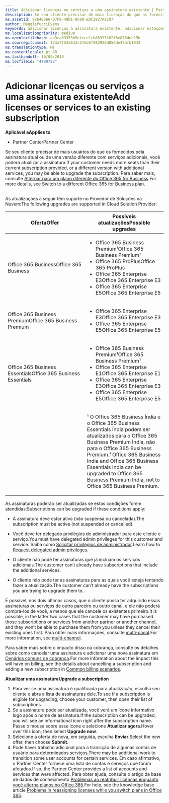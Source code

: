 ```yaml
---
title: Adicionar licenças ou serviços a uma assinatura existente | Partner Center
description: Se seu cliente precisar de mais licenças do que as fornecidas pela assinatura atual ou de uma versão diferente com serviços adicionais, você poderá fazer upgrade da assinatura.
ms.assetid: 9264E666-97F8-48D1-8C00-EDC2927A8107
author: MaggiePucciEvans
keywords: adicionar licenças à assinatura existente, adicionar estações à assinatura existente, modificar uma assinatura, alterar uma assinatura, comprar mais licenças para um cliente
ms.localizationpriority: medium
ms.openlocfilehash: aa3ca83353b5efece1cb86395f82f6e876deb25b
ms.sourcegitcommit: 123a7f53d633c27eb5f982926d856de47afb1042
ms.translationtype: MT
ms.contentlocale: pt-BR
ms.lasthandoff: 10/09/2018
ms.locfileid: "4489722"
---
```

# <a name="add-licenses-or-services-to-an-existing-subscription"></a><span data-ttu-id="5aba1-104">Adicionar licenças ou serviços a uma assinatura existente</span><span class="sxs-lookup"><span data-stu-id="5aba1-104">Add licenses or services to an existing subscription</span></span>

**<span data-ttu-id="5aba1-105">Aplicável a</span><span class="sxs-lookup"><span data-stu-id="5aba1-105">Applies to</span></span>**

-  <span data-ttu-id="5aba1-106">Partner Center</span><span class="sxs-lookup"><span data-stu-id="5aba1-106">Partner Center</span></span>

<span data-ttu-id="5aba1-107">Se seu cliente precisar de mais usuários do que os fornecidos pela assinatura atual ou de uma versão diferente com serviços adicionais, você poderá atualizar a assinatura.</span><span class="sxs-lookup"><span data-stu-id="5aba1-107">If your customer needs more seats than their current subscription provided, or a different version with additional services, you may be able to upgrade the subscription.</span></span> <span data-ttu-id="5aba1-108">Para saber mais, consulte [Alternar para um plano diferente do Office 365 for Business](http://go.microsoft.com/fwlink/p/?LinkId=723577).</span><span class="sxs-lookup"><span data-stu-id="5aba1-108">For more details, see [Switch to a different Office 365 for Business plan](http://go.microsoft.com/fwlink/p/?LinkId=723577).</span></span>

## <a href="" id="upgradesubscription"></a>


<span data-ttu-id="5aba1-109">As atualizações a seguir têm suporte no Provedor de Soluções na Nuvem:</span><span class="sxs-lookup"><span data-stu-id="5aba1-109">The following upgrades are supported in Cloud Solution Provider:</span></span>

<table>
<colgroup>
<col width="50%" />
<col width="50%" />
</colgroup>
<thead>
<tr class="header">
<th><span data-ttu-id="5aba1-110">Oferta</span><span class="sxs-lookup"><span data-stu-id="5aba1-110">Offer</span></span></th>
<th><span data-ttu-id="5aba1-111">Possíveis atualizações</span><span class="sxs-lookup"><span data-stu-id="5aba1-111">Possible upgrades</span></span></th>
</tr>
</thead>
<tbody>
<tr class="odd">
<td><span data-ttu-id="5aba1-112">Office 365 Business</span><span class="sxs-lookup"><span data-stu-id="5aba1-112">Office 365 Business</span></span></td>
<td><ul>
<li><span data-ttu-id="5aba1-113">Office 365 Business Premium¹</span><span class="sxs-lookup"><span data-stu-id="5aba1-113">Office 365 Business Premium¹</span></span></li>
<li><span data-ttu-id="5aba1-114">Office 365 ProPlus</span><span class="sxs-lookup"><span data-stu-id="5aba1-114">Office 365 ProPlus</span></span></li>
<li><span data-ttu-id="5aba1-115">Office 365 Enterprise E3</span><span class="sxs-lookup"><span data-stu-id="5aba1-115">Office 365 Enterprise E3</span></span></li>
<li><span data-ttu-id="5aba1-116">Office 365 Enterprise E5</span><span class="sxs-lookup"><span data-stu-id="5aba1-116">Office 365 Enterprise E5</span></span></li>
</ul></td>
</tr>
<tr class="even">
<td><span data-ttu-id="5aba1-117">Office 365 Business Premium</span><span class="sxs-lookup"><span data-stu-id="5aba1-117">Office 365 Business Premium</span></span></td>
<td><ul>
<li><span data-ttu-id="5aba1-118">Office 365 Enterprise E3</span><span class="sxs-lookup"><span data-stu-id="5aba1-118">Office 365 Enterprise E3</span></span></li>
<li><span data-ttu-id="5aba1-119">Office 365 Enterprise E5</span><span class="sxs-lookup"><span data-stu-id="5aba1-119">Office 365 Enterprise E5</span></span></li>
</ul></td>
</tr>
<tr class="odd">
<td><span data-ttu-id="5aba1-120">Office 365 Business Essentials</span><span class="sxs-lookup"><span data-stu-id="5aba1-120">Office 365 Business Essentials</span></span></td>
<td><ul>
<li><span data-ttu-id="5aba1-121">Office 365 Business Premium¹</span><span class="sxs-lookup"><span data-stu-id="5aba1-121">Office 365 Business Premium¹</span></span></li>
<li><span data-ttu-id="5aba1-122">Office 365 Enterprise E1</span><span class="sxs-lookup"><span data-stu-id="5aba1-122">Office 365 Enterprise E1</span></span></li>
<li><span data-ttu-id="5aba1-123">Office 365 Enterprise E3</span><span class="sxs-lookup"><span data-stu-id="5aba1-123">Office 365 Enterprise E3</span></span></li>
<li><span data-ttu-id="5aba1-124">Office 365 Enterprise E5</span><span class="sxs-lookup"><span data-stu-id="5aba1-124">Office 365 Enterprise E5</span></span></li>
</ul></td>
</tr>
<tr class="even">
<td></td>
<td><p><span data-ttu-id="5aba1-125">¹ O Office 365 Business Índia e o Office 365 Business Essentials Índia podem ser atualizados para o Office 365 Business Premium Índia, não para o Office 365 Business Premium.</span><span class="sxs-lookup"><span data-stu-id="5aba1-125">¹ Office 365 Business India and Office 365 Business Essentials India can be upgraded to Office 365 Business Premium India, not to Office 365 Business Premium.</span></span></p></td>
</tr>
</tbody>
</table>

 

<span data-ttu-id="5aba1-126">As assinaturas poderão ser atualizadas se estas condições forem atendidas:</span><span class="sxs-lookup"><span data-stu-id="5aba1-126">Subscriptions can be upgraded if these conditions apply:</span></span>

-   <span data-ttu-id="5aba1-127">A assinatura deve estar ativa (não suspensa ou cancelada).</span><span class="sxs-lookup"><span data-stu-id="5aba1-127">The subscription must be active (not suspended or cancelled).</span></span>

-   <span data-ttu-id="5aba1-128">Você deve ter delegado privilégios de administrador para este cliente e serviço.</span><span class="sxs-lookup"><span data-stu-id="5aba1-128">You must have delegated admin privileges for this customer and service.</span></span> <span data-ttu-id="5aba1-129">Saiba como [Solicitar privilégios de administrador](request-a-relationship-with-a-customer.md).</span><span class="sxs-lookup"><span data-stu-id="5aba1-129">Learn how to [Request delegated admin privileges](request-a-relationship-with-a-customer.md).</span></span>

-   <span data-ttu-id="5aba1-130">O cliente não pode ter assinaturas que já incluam os serviços adicionais.</span><span class="sxs-lookup"><span data-stu-id="5aba1-130">The customer can’t already have subscriptions that include the additional services.</span></span>

-   <span data-ttu-id="5aba1-131">O cliente não pode ter as assinaturas para as quais você esteja tentando fazer a atualização.</span><span class="sxs-lookup"><span data-stu-id="5aba1-131">The customer can’t already have the subscriptions you are trying to upgrade them to.</span></span>

<span data-ttu-id="5aba1-132">É possível, nos dois últimos casos, que o cliente possa ter adquirido essas assinaturas ou serviços de outro parceiro ou outro canal, e ele não poderá comprá-los de você, a menos que ele cancele os existentes primeiro.</span><span class="sxs-lookup"><span data-stu-id="5aba1-132">It is possible, in the latter two cases that the customer may have purchased those subscriptions or services from another partner or another channel, and they won’t be able to purchase them from you unless they cancel their existing ones first.</span></span> <span data-ttu-id="5aba1-133">Para obter mais informações, consulte [multi-canal](multichannel.md).</span><span class="sxs-lookup"><span data-stu-id="5aba1-133">For more information, see [multi-channel](multichannel.md).</span></span>

<span data-ttu-id="5aba1-134">Para saber mais sobre o impacto disso na cobrança, consulte os detalhes sobre como cancelar uma assinatura e adicionar uma nova assinatura em [Cenários comuns de cobrança](common-billing-scenarios.md).</span><span class="sxs-lookup"><span data-stu-id="5aba1-134">For more information about the impact this will have on billing, see the details about cancelling a subscription and adding a new subscription in [Common billing scenarios](common-billing-scenarios.md).</span></span>

**<span data-ttu-id="5aba1-135">Atualizar uma assinatura</span><span class="sxs-lookup"><span data-stu-id="5aba1-135">Upgrade a subscription</span></span>**

1.  <span data-ttu-id="5aba1-136">Para ver se uma assinatura é qualificada para atualização, escolha seu cliente e abra a lista de assinaturas dele.</span><span class="sxs-lookup"><span data-stu-id="5aba1-136">To see if a subscription is eligible for upgrading, choose your customer, then open their list of subscriptions.</span></span>
2.  <span data-ttu-id="5aba1-137">Se a assinatura pode ser atualizada, você verá um ícone informativo logo após o nome de assinatura.</span><span class="sxs-lookup"><span data-stu-id="5aba1-137">If the subscription can be upgraded, you will see an informational icon right after the subscription name.</span></span> <span data-ttu-id="5aba1-138">Passe o mouse sobre esse ícone e selecione **Atualizar agora**.</span><span class="sxs-lookup"><span data-stu-id="5aba1-138">Hover over this icon, then select **Upgrade now**.</span></span>
3.  <span data-ttu-id="5aba1-139">Selecione a oferta de nova, em seguida, escolha **Enviar**.</span><span class="sxs-lookup"><span data-stu-id="5aba1-139">Select the new offer, then choose **Submit**.</span></span>
4.  <span data-ttu-id="5aba1-140">Pode haver trabalho adicional para a transição de algumas contas de usuário para determinados serviços.</span><span class="sxs-lookup"><span data-stu-id="5aba1-140">There may be additional work to transition some user accounts for certain services.</span></span> <span data-ttu-id="5aba1-141">Em caso afirmativo, o Partner Center fornece uma lista de contas e serviços que foram afetados.</span><span class="sxs-lookup"><span data-stu-id="5aba1-141">If so, the Partner Center provides a list of accounts and services that were affected.</span></span> <span data-ttu-id="5aba1-142">Para obter ajuda, consulte o artigo da base de dados de conhecimento [Problemas ao reatribuir licenças enquanto você alterna planos no Office 365](http://go.microsoft.com/fwlink/p/?LinkId=723576).</span><span class="sxs-lookup"><span data-stu-id="5aba1-142">For help, see the knowledge base article [Problems in reassigning licenses while you switch plans in Office 365](http://go.microsoft.com/fwlink/p/?LinkId=723576).</span></span>

 

 



